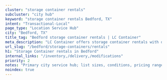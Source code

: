 ```yaml
---
cluster: "storage container rentals"
subcluster: "city hub"
keyword: "storage container rentals Bedford, TX"
intent: "Transactional-Local"
page_type: "Location Service Hub"
city: "Bedford, TX"
title_tag: "Bedford storage container rentals | LC Container"
meta_description: "LC Container offers storage container rentals with delivery in Bedford, TX. Local. Fast quotes. Since 2003."
url_slug: "/bedford/storage-containers/rentals"
h1: "Storage Container rentals in Bedford"
internal_links: "/inventory,/delivery,/modifications"
priority: 2
notes: "Primary city service hub; list sizes, conditions, pricing ranges, photos, testimonials."
noindex: true
---
```


<!-- TODO: Add unique city/inventory copy, images, and internal links here. -->
